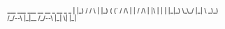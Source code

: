 <p>
 ___   ___   ___   __    __    _      __    _      _ 
| |_) / / \ | |_) ( (`  / /\  | |    / /\  | |\ | | |
|_|_) \_\_/ |_| \ _)_) /_/--\ |_|__ /_/--\ |_| \| |_|
</p>
